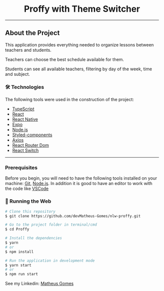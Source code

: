 <h1 style="text-align: center; font-weight: bold;">Proffy with Theme Switcher</h1>

---

## About the Project

This application provides everything needed to organize lessons between teachers and students.

Teachers can choose the best schedule available for them.

Students can see all available teachers, filtering by day of the week, time and subject.

### 🛠 Technologies

The following tools were used in the construction of the project:

- [TypeScript](https://www.typescriptlang.org/)
- [React](https://pt-br.reactjs.org/)
- [React Native](https://reactnative.dev/)
- [Expo](https://expo.io/)
- [Node.js](https://nodejs.org/en/)
- [Styled-components](https://styled-components.com/)
- [Axios](https://github.com/axios/axios)
- [React Router Dom](https://reactrouter.com/web/guides/quick-start)
- [React Switch](https://www.npmjs.com/package/react-switch)
---
### Prerequisites

Before you begin, you will need to have the following tools installed on your machine:
[Git](https://git-scm.com), [Node.js](https://nodejs.org/en/).
In addition it is good to have an editor to work with the code like [VSCode](https://code.visualstudio.com/)

### 🎲 Running the Web

```bash
# Clone this repository
$ git clone https://github.com/devMatheus-Gomes/nlw-proffy.git

# Go to the project folder in terminal/cmd
$ cd Proffy

# Install the dependencies
$ yarn
# or
$ npm install

# Run the application in development mode
$ yarn start
# or
$ npm run start

```
See my Linkedin: [Matheus Gomes](https://www.linkedin.com/in/devMatheus-Gomes/)

